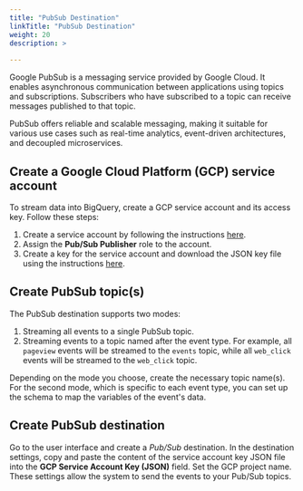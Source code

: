 ```yaml
---
title: "PubSub Destination"
linkTitle: "PubSub Destination"
weight: 20
description: >
  
---
```

Google PubSub is a messaging service provided by Google Cloud. It enables asynchronous communication between applications using topics and subscriptions. Subscribers who have subscribed to a topic can receive messages published to that topic.

PubSub offers reliable and scalable messaging, making it suitable for various use cases such as real-time analytics, event-driven architectures, and decoupled microservices.

## Create a Google Cloud Platform (GCP) service account

To stream data into BigQuery, create a GCP service account and its access key. Follow these steps:

1. Create a service account by following the instructions [here](https://cloud.google.com/iam/docs/service-accounts-create).
2. Assign the **Pub/Sub Publisher** role to the account.
3. Create a key for the service account and download the JSON key file using the instructions [here](https://cloud.google.com/iam/docs/keys-create-delete#creating).

## Create PubSub topic(s)

The PubSub destination supports two modes:

1. Streaming all events to a single PubSub topic.
2. Streaming events to a topic named after the event type. For example, all `pageview` events will be streamed to the `events` topic, while all `web_click` events will be streamed to the `web_click` topic.

Depending on the mode you choose, create the necessary topic name(s). For the second mode, which is specific to each event type, you can set up the schema to map the variables of the event's data.

## Create PubSub destination

Go to the user interface and create a *Pub/Sub* destination. In the destination settings, copy and paste the content of the service account key JSON file into the **GCP Service Account Key (JSON)** field. Set the GCP project name. These settings allow the system to send the events to your Pub/Sub topics.